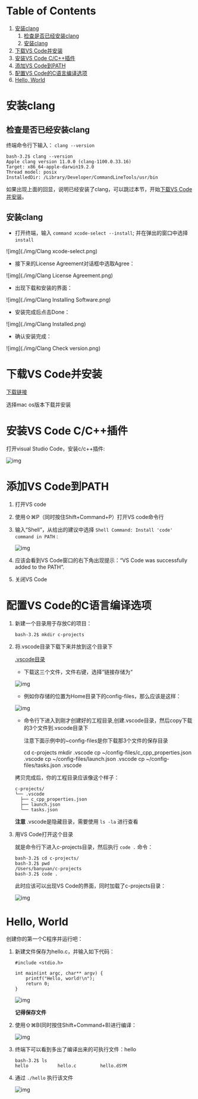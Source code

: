 
# Table of Contents

1.  [安装clang](#org8076e4f)
    1.  [检查是否已经安装clang](#org219c99e)
    2.  [安装clang](#orge497509)
2.  [下载VS Code并安装](#orgd4621c6)
3.  [安装VS Code C/C++插件](#orgb20b38d)
4.  [添加VS Code到PATH](#orgdce68de)
5.  [配置VS Code的C语言编译选项](#orga4089aa)
6.  [Hello, World](#org45575cc)


<a id="org8076e4f"></a>

# 安装clang


<a id="org219c99e"></a>

## 检查是否已经安装clang

终端命令行下输入： `clang --version` 

    bash-3.2$ clang --version
    Apple clang version 11.0.0 (clang-1100.0.33.16)
    Target: x86_64-apple-darwin19.2.0
    Thread model: posix
    InstalledDir: /Library/Developer/CommandLineTools/usr/bin

如果出现上面的回显，说明已经安装了clang，可以跳过本节，开始[下载VS Code并安装](#orgd4621c6)。


<a id="orge497509"></a>

## 安装clang

-   打开终端，输入 `command xcode-select --install`; 并在弹出的窗口中选择 `install`

![img](./img/Clang xcode-select.png)

-   接下来的License Agreement对话框中选取Agree：

![img](./img/Clang License Agreement.png)

-   出现下载和安装的界面：

![img](./img/Clang Installing Software.png)

-   安装完成后点击Done：

![img](./img/Clang Installed.png)

-   确认安装完成：

![img](./img/Clang Check version.png)


<a id="orgd4621c6"></a>

# 下载VS Code并安装

[下载链接](https://code.visualstudio.com/download)

选择mac os版本下载并安装


<a id="orgb20b38d"></a>

# 安装VS Code C/C++插件

打开visual Studio Code，安装c/c++插件:

![img](./img/vs-install-plugin.png)


<a id="orgdce68de"></a>

# 添加VS Code到PATH

1.  打开VS code
2.  使用⇧⌘P（同时按住Shift+Command+P）打开VS code命令行
3.  输入“Shell”，从给出的建议中选择 `Shell Command: Install 'code' command in PATH` :
    
    ![img](./img/mac-command-palette-shell-command.png)

4.  应该会看到VS Code窗口的右下角出现提示：“VS Code was successfully added to the PATH”.
5.  关闭VS Code


<a id="orga4089aa"></a>

# 配置VS Code的C语言编译选项

1.  新建一个目录用于存放C的项目：
    
        bash-3.2$ mkdir c-projects

2.  将.vscode目录下载下来并放到这个目录下
    
    [.vscode目录](https://github.com/linc5403/c/tree/master/ide/macos/.vscode)
    
    -   下载这三个文件，文件右键，选择“链接存储为“
    
    ![img](./img/save-config.png)
    
    -   例如你存储的位置为Home目录下的config-files，那么应该是这样：
    
    ![img](./img/save.png)
    
    -   命令行下进入到刚才创建好的工程目录,创建.vscode目录，然后copy下载的3个文件到.vscode目录下
        
        注意下面示例中的~config-files是你下载那3个文件的保存目录
    
        cd c-projects
        mkdir .vscode
        cp ~/config-files/c_cpp_properties.json .vscode
        cp ~/config-files/launch.json .vscode
        cp ~/config-files/tasks.json .vscode
    
    拷贝完成后，你的工程目录应该像这个样子：
    
        c-projects/
        └── .vscode
          ├── c_cpp_properties.json
          ├── launch.json
          └── tasks.json
    
    **注意** .vscode是隐藏目录，需要使用 `ls -la` 进行查看

3.  用VS Code打开这个目录
    
    就是命令行下进入c-projects目录，然后执行 `code .` 命令：
    
        bash-3.2$ cd c-projects/
        bash-3.2$ pwd
        /Users/banyuan/c-projects
        bash-3.2$ code .
    
    此时应该可以出现VS Code的界面，同时加载了c-projects目录：
    
    ![img](./img/vs-code-startup.png)


<a id="org45575cc"></a>

# Hello, World

创建你的第一个C程序并运行吧：

1.  新建文件保存为hello.c，并输入如下代码：
    
        #include <stdio.h>
        
        int main(int argc, char** argv) {
            printf("Hello, world!\n");
            return 0;
        }
    
    ![img](./img/hello-code.png)
    
    **记得保存文件**

2.  使用⇧⌘B(同时按住Shift+Command+B)进行编译：
    
    ![img](./img/compile.png)

3.  终端下可以看到多出了编译出来的可执行文件：hello
    
        bash-3.2$ ls
        hello           hello.c         hello.dSYM

4.  通过 `./hello` 执行该文件
    
    ![img](./img/result.png)

